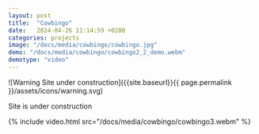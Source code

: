 ```yaml
---
layout: post
title:  "Cowbingo"
date:   2024-04-26 11:14:59 +0200
categories: projects
image: "/docs/media/cowbingo/cowbingo.jpg"
demo: "/docs/media/cowbingo/cowbingo2_2_demo.webm"
demotype: "video"
---
```


<div id="warn" markdown="1">
![Warning Site under construction]({{site.baseurl}}{{ page.permalink }}/assets/icons/warning.svg)
<p>Site is under construction</p>
</div>


{% include video.html src="/docs/media/cowbingo/cowbingo3.webm" %}